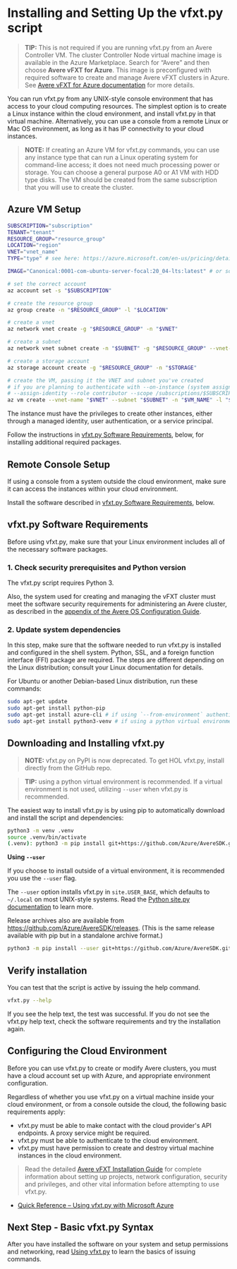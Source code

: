 # Installing and Setting Up the vfxt.py script

> **TIP:** This is not required if you are running vfxt.py from an Avere Controller VM. The cluster Controller Node virtual machine image is available in the Azure Marketplace. Search for “Avere” and then choose **Avere vFXT for Azure**. This image is preconfigured with required software to create and manage Avere vFXT clusters in Azure. See [Avere vFXT for Azure documentation](https://docs.microsoft.com/azure/avere-vfxt/) for more details.

You can run vfxt.py from any UNIX-style console environment that has access to your cloud computing resources. The simplest option is to create a Linux instance within the cloud environment, and install vfxt.py in that virtual machine. Alternatively, you can use a console from a remote Linux or Mac OS environment, as long as it has IP connectivity to your cloud instances.

> **NOTE:** If creating an Azure VM for vfxt.py commands, you can use any instance type that can run a Linux operating system for command-line access; it does not need much processing power or storage. You can choose a general purpose A0 or A1 VM with HDD type disks. The VM should be created from the same subscription that you will use to create the cluster.

## Azure VM Setup

```bash
SUBSCRIPTION="subscription"
TENANT="tenant"
RESOURCE_GROUP="resource_group"
LOCATION="region"
VNET="vnet_name"
TYPE="type" # see here: https://azure.microsoft.com/en-us/pricing/details/virtual-machines/linux/

IMAGE="Canonical:0001-com-ubuntu-server-focal:20_04-lts:latest" # or some other Ubuntu image

# set the correct account
az account set -s "$SUBSCRIPTION"

# create the resource group
az group create -n "$RESOURCE_GROUP" -l "$LOCATION"

# create a vnet
az network vnet create -g "$RESOURCE_GROUP" -n "$VNET"

# create a subnet
az network vnet subnet create -n "$SUBNET" -g "$RESOURCE_GROUP" --vnet-name "$VNET"

# create a storage account
az storage account create -g "$RESOURCE_GROUP" -n "$STORAGE"

# create the VM, passing it the VNET and subnet you've created
# if you are planning to authenticate with --on-instance (system assigned managed identity), run the above with the following
# --assign-identity --role contributor --scope /subscriptions/$SUBSCRIPTION/resourceGroups/$RESOURCE_GROUP
az vm create --vnet-name "$VNET" --subnet "$SUBNET" -n "$VM_NAME" -l "$LOCATION" -g "$RESOURCE_GROUP" --image "$IMAGE"
```

The instance must have the privileges to create other instances, either through a managed identity, user authentication, or a service principal.

Follow the instructions in [vfxt.py Software Requirements](#vfxtpy-software-requirements), below, for installing additional required packages.

## Remote Console Setup

If using a console from a system outside the cloud environment, make sure it can access the instances within your cloud environment.

Install the software described in [vfxt.py Software Requirements](#vfxtpy-software-requirements), below.

## vfxt.py Software Requirements

Before using vfxt.py, make sure that your Linux environment includes all of the necessary software packages.

### 1. Check security prerequisites and Python version

The vfxt.py script requires Python 3.

Also, the system used for creating and managing the vFXT cluster must meet the software security requirements for administering an Avere cluster, as described in the [appendix of the Avere OS Configuration Guide](<https://azure.github.io/Avere/legacy/ops_guide/4_7/html/security_prereqs.html>).

### 2. Update system dependencies

In this step, make sure that the software needed to run vfxt.py is installed and configured in the shell system. Python, SSL, and a foreign function interface (FFI) package are required. The steps are different depending on the Linux distribution; consult your Linux documentation for details.

For Ubuntu or another Debian-based Linux distribution, run these commands:

```bash
sudo apt-get update
sudo apt-get install python-pip
sudo apt-get install azure-cli # if using `--from-environment` authentication
sudo apt-get install python3-venv # if using a python virtual environment to run vfxt.py
```

## Downloading and Installing vfxt.py

> **NOTE:** vfxt.py on PyPI is now deprecated. To get HOL vfxt.py, install directly from the GitHub repo.

> **TIP:** using a python virtual environment is recommended. If a virtual environment is not used, utilizing `--user` when vfxt.py is recommended.

The easiest way to install vfxt.py is by using pip to automatically download and install the script and dependencies:

```bash
python3 -m venv .venv
source .venv/bin/activate
(.venv): python3 -m pip install git+https://github.com/Azure/AvereSDK.git
```

**Using `--user`**

If you choose to install outside of a virtual environment, it is recommended you use the `--user` flag.

The `--user` option installs vfxt.py in `site.USER_BASE`, which defaults to `~/.local` on most UNIX-style systems. Read the [Python site.py documentation](<https://docs.python.org/2/library/site.html#site.USER_BASE>) to learn more.

Release archives also are available from <https://github.com/Azure/AvereSDK/releases>. (This is the same release available with pip but in a standalone archive format.)

```bash
python3 -m pip install --user git+https://github.com/Azure/AvereSDK.git
```

## Verify installation

You can test that the script is active by issuing the help command.

```bash
vfxt.py --help
```

If you see the help text, the test was successful. If you do not see the vfxt.py help text, check the software requirements and try the installation again.

## Configuring the Cloud Environment

Before you can use vfxt.py to create or modify Avere clusters, you must have a cloud account set up with Azure, and appropriate environment configuration.

Regardless of whether you use vfxt.py on a virtual machine inside your cloud environment, or from a console outside the cloud, the following basic requirements apply:

* vfxt.py must be able to make contact with the cloud provider's API endpoints. A proxy service might be required.
* vfxt.py must be able to authenticate to the cloud environment.
* vfxt.py must have permission to create and destroy virtual machine instances in the cloud environment.

> Read the detailed [Avere vFXT Installation Guide](https://docs.microsoft.com/azure/avere-vfxt/avere-vfxt-deploy-plan) for complete information about setting up projects, network configuration, security and privileges, and other vital information before attempting to use vfxt.py.

* [Quick Reference – Using vfxt.py with Microsoft Azure](azure_reference.md)

## Next Step - Basic vfxt.py Syntax

After you have installed the software on your system and setup permissions and networking, read [Using vfxt.py](using_vfxt_py.md) to learn the basics of issuing commands.
